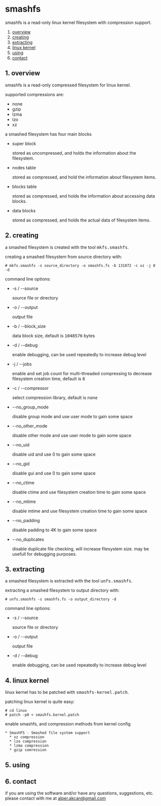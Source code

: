 # smashfs #

smashfs is a read-only linux kernel filesystem with compression support.

1. <a href="#1-overview">overview</a>
2. <a href="#2-creating">creating</a>
3. <a href="#3-extracting">extracting</a>
4. <a href="#4-linux-kernel">linux kernel</a>
4. <a href="#5-using">using</a>
6. <a href="#6-contact">contact</a>

## 1. overview ##

smashfs is a read-only compressed filesystem for linux kernel.

supported compressions are:

* none
* gzip
* lzma
* lzo
* xz

a smashed filesystem has four main blocks

* super block

  stored as uncompressed, and holds the information about the filesystem.

* nodes table

  stored as compressed, and hold the information about filesystem items.

* blocks table

  stored as compressed, and holds the information about accessing data blocks.

* data blocks

  stored as compressed, and holds the actual data of filesystem items.

## 2. creating ##

a smashed filesystem is created with the tool <tt>mkfs.smashfs</tt>.

creating a smashed filesystem from source directory with:

    # mkfs.smashfs -s source_directory -o smashfs.fs -b 131072 -c xz -j 8 -d

command line options:

* -s / --source

  source file or directory

* -o / --output

  output file

* -b / --block_size

  data block size, default is <tt>1048576</tt> bytes

* -d / --debug

  enable debugging, can be used repeatedly to increase debug level

* -j / --jobs

  enable and set job count for multi-threaded compressing to decrease filesystem creation time,
  default is <tt>8</tt>

* -c / --compressor

  select compression library, default is <tt>none</tt>

* --no_group_mode

  disable group mode and use user mode to gain some space

* --no_other_mode

  disable other mode and use user mode to gain some space

* --no_uid

  disable uid and use 0 to gain some space

* --no_gid

  disable gui and use 0 to gain some space

* --no_ctime

  disable ctime and use filesystem creation time to gain some space

* --no_mtime

  disable mtime and use filesystem creation time to gain some space

* --no_padding

  disable padding to 4K to gain some space

* --no_duplicates

  disable duplicate file checking, will increase filesystem size.
  may be usefull for debugging purposes.

## 3. extracting ##

a smashed filesystem is extracted with the tool <tt>unfs.smashfs</tt>.

extracting a smashed filesystem to output directory with:

    # unfs.smashfs -s smashfs.fs -o output_directory -d

command line options:

* -s / --source

  source file or directory

* -o / --output

  output file

* -d / --debug

  enable debugging, can be used repeatedly to increase debug level

## 4. linux kernel ##

linux kernel has to be patched with <tt>smashfs-kernel.patch</tt>.

patching linux kernel is quite easy:

    # cd linux
    # patch -p0 < smashfs.kernel.patch

enable smashfs, and compression methods from kernel config

    * SmashFS - Smashed file system support
      * xz compression
      * lzo compression
      * lzma compression
      * gzip comression

## 5. using ##

## 6. contact ##

if you are using the software and/or have any questions, suggestions, etc. please contact with me at alper.akcan@gmail.com
